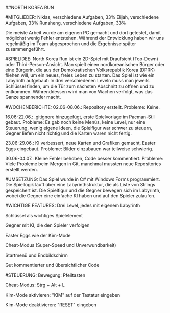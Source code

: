 ##NORTH KOREA RUN

#MITGLIEDER:
Niklas, verschiedene Aufgaben, 33%
Elijah, verschiedene Aufgaben, 33%
Runsheng, verschiedene Aufgaben, 33%

Die meiste Arbeit wurde am eigenen PC gemacht und dort getestet, damit möglichst wenig Fehler entstehen. Während der Entwicklung haben wir uns regelmäßig im Team abgesprochen und die Ergebnisse später zusammengeführt.

#SPIELIDEE:
North Korea Run ist ein 2D-Spiel mit Draufsicht (Top-Down) oder Third-Person-Ansicht. Man spielt einen nordkoreanischen Bürger oder eine Bürgerin, die aus der Demokratischen Volksrepublik Korea (DPRK) fliehen will, um ein neues, freies Leben zu starten. Das Spiel ist wie ein Labyrinth aufgebaut: In drei verschiedenen Leveln muss man jeweils Schlüssel finden, um die Tür zum nächsten Abschnitt zu öffnen und zu entkommen. Währenddessen wird man von Wachen verfolgt, was das Ganze spannender macht.

#WOCHENBERICHTE:
02.06-08.06.: Repository erstellt.
Probleme: Keine.

16.06-22.06.: .gitignore hinzugefügt, erste Spielvorlage im Pacman-Stil gebaut.
Probleme: Es gab noch keine Menüs, keine Level, nur eine Steuerung, wenig eigene Ideen, die Spielfigur war schwer zu steuern, Gegner liefen nicht richtig und die Karten waren nicht fertig.

23.06-29.06.: KI verbessert, neue Karten und Grafiken gemacht, Easter Eggs eingebaut.
Probleme: Bilder einzubauen war teilweise schwierig.

30.06-04.07.: Kleine Fehler behoben, Code besser kommentiert.
Probleme: Viele Probleme beim Mergen in Git, manchmal mussten neue Repositories erstellt werden.

#UMSETZUNG:
Das Spiel wurde in C# mit Windows Forms programmiert. Die Spiellogik läuft über eine Labyrinthstruktur, die als Liste von Strings gespeichert ist. Die Spielfigur und die Gegner bewegen sich im Labyrinth, wobei die Gegner eine einfache KI haben und auf den Spieler zulaufen.

#WICHTIGE FEATURES:
Drei Level, jedes mit eigenem Labyrinth

Schlüssel als wichtiges Spielelement

Gegner mit KI, die den Spieler verfolgen

Easter Eggs wie der Kim-Mode

Cheat-Modus (Super-Speed und Unverwundbarkeit)

Startmenü und Endbildschirm

Gut kommentierter und übersichtlicher Code

#STEUERUNG:
Bewegung: Pfeiltasten

Cheat-Modus: Strg + Alt + L

Kim-Mode aktivieren: "KIM" auf der Tastatur eingeben

Kim-Mode deaktivieren: "RESET" eingeben